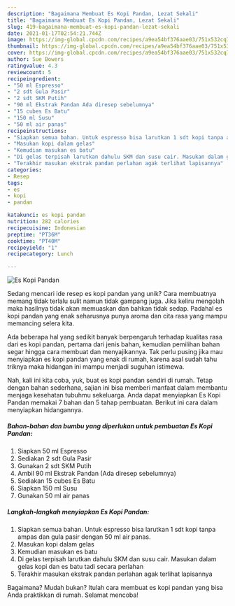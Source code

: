 ```yaml
---
description: "Bagaimana Membuat Es Kopi Pandan, Lezat Sekali"
title: "Bagaimana Membuat Es Kopi Pandan, Lezat Sekali"
slug: 419-bagaimana-membuat-es-kopi-pandan-lezat-sekali
date: 2021-01-17T02:54:21.744Z
image: https://img-global.cpcdn.com/recipes/a9ea54bf376aae03/751x532cq70/es-kopi-pandan-foto-resep-utama.jpg
thumbnail: https://img-global.cpcdn.com/recipes/a9ea54bf376aae03/751x532cq70/es-kopi-pandan-foto-resep-utama.jpg
cover: https://img-global.cpcdn.com/recipes/a9ea54bf376aae03/751x532cq70/es-kopi-pandan-foto-resep-utama.jpg
author: Sue Bowers
ratingvalue: 4.3
reviewcount: 5
recipeingredient:
- "50 ml Espresso"
- "2 sdt Gula Pasir"
- "2 sdt SKM Putih"
- "90 ml Ekstrak Pandan Ada diresep sebelumnya"
- "15 cubes Es Batu"
- "150 ml Susu"
- "50 ml air panas"
recipeinstructions:
- "Siapkan semua bahan. Untuk espresso bisa larutkan 1 sdt kopi tanpa ampas dan gula pasir dengan 50 ml air panas."
- "Masukan kopi dalam gelas"
- "Kemudian masukan es batu"
- "Di gelas terpisah larutkan dahulu SKM dan susu cair. Masukan dalam gelas kopi dan es batu tadi secara perlahan"
- "Terakhir masukan ekstrak pandan perlahan agak terlihat lapisannya"
categories:
- Resep
tags:
- es
- kopi
- pandan

katakunci: es kopi pandan 
nutrition: 282 calories
recipecuisine: Indonesian
preptime: "PT36M"
cooktime: "PT40M"
recipeyield: "1"
recipecategory: Lunch

---
```



![Es Kopi Pandan](https://img-global.cpcdn.com/recipes/a9ea54bf376aae03/751x532cq70/es-kopi-pandan-foto-resep-utama.jpg)

Sedang mencari ide resep es kopi pandan yang unik? Cara membuatnya memang tidak terlalu sulit namun tidak gampang juga. Jika keliru mengolah maka hasilnya tidak akan memuaskan dan bahkan tidak sedap. Padahal es kopi pandan yang enak seharusnya punya aroma dan cita rasa yang mampu memancing selera kita.



Ada beberapa hal yang sedikit banyak berpengaruh terhadap kualitas rasa dari es kopi pandan, pertama dari jenis bahan, kemudian pemilihan bahan segar hingga cara membuat dan menyajikannya. Tak perlu pusing jika mau menyiapkan es kopi pandan yang enak di rumah, karena asal sudah tahu triknya maka hidangan ini mampu menjadi suguhan istimewa.


Nah, kali ini kita coba, yuk, buat es kopi pandan sendiri di rumah. Tetap dengan bahan sederhana, sajian ini bisa memberi manfaat dalam membantu menjaga kesehatan tubuhmu sekeluarga. Anda dapat menyiapkan Es Kopi Pandan memakai 7 bahan dan 5 tahap pembuatan. Berikut ini cara dalam menyiapkan hidangannya.

<!--inarticleads1-->

##### Bahan-bahan dan bumbu yang diperlukan untuk pembuatan Es Kopi Pandan:

1. Siapkan 50 ml Espresso
1. Sediakan 2 sdt Gula Pasir
1. Gunakan 2 sdt SKM Putih
1. Ambil 90 ml Ekstrak Pandan (Ada diresep sebelumnya)
1. Sediakan 15 cubes Es Batu
1. Siapkan 150 ml Susu
1. Gunakan 50 ml air panas




<!--inarticleads2-->

##### Langkah-langkah menyiapkan Es Kopi Pandan:

1. Siapkan semua bahan. Untuk espresso bisa larutkan 1 sdt kopi tanpa ampas dan gula pasir dengan 50 ml air panas.
1. Masukan kopi dalam gelas
1. Kemudian masukan es batu
1. Di gelas terpisah larutkan dahulu SKM dan susu cair. Masukan dalam gelas kopi dan es batu tadi secara perlahan
1. Terakhir masukan ekstrak pandan perlahan agak terlihat lapisannya




Bagaimana? Mudah bukan? Itulah cara membuat es kopi pandan yang bisa Anda praktikkan di rumah. Selamat mencoba!
